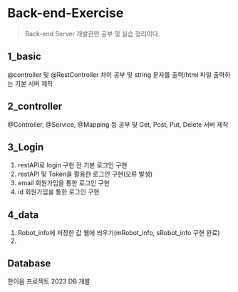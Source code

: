 # Back-end-Exercise
>Back-end Server 개발관련 공부 및 실습 정리이다.

## 1_basic

@controller 및 @RestController 차이 공부 및 string 문자를 출력/html 파일 출력하는 기본 서버 제작

## 2_controller

@Controller, @Service, @Mapping 등 공부 및 Get, Post, Put, Delete 서버 제작

## 3_Login

1. restAPI로 login 구현 전 기본 로그인 구현
2. restAPI 및 Token을 활용한 로그인 구현(오류 발생)
3. email 회원가입을 통한 로그인 구현
4. id 회원가입을 통한 로그인 구현

## 4_data

1. Robot_info에 저장한 값 웹에 띄우기(mRobot_info, sRobot_info 구현 완료)
2. 

   
## Database

한이음 프로젝트 2023 DB 개발
